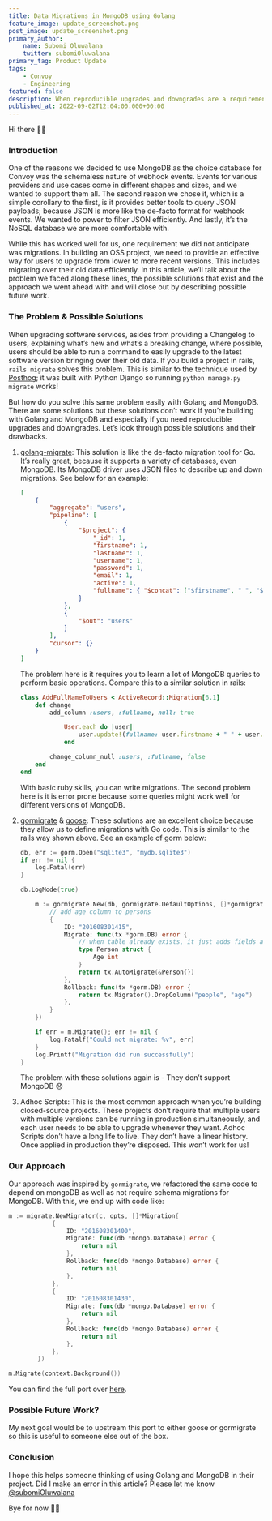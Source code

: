 ```yaml
---
title: Data Migrations in MongoDB using Golang
feature_image: update_screenshot.png
post_image: update_screenshot.png
primary_author:
    name: Subomi Oluwalana
    twitter: subomiOluwalana
primary_tag: Product Update
tags:
    - Convoy
    - Engineering
featured: false
description: When reproducible upgrades and downgrades are a requirement, it is not straightforward how to achive this in MongoDB using Golang. In this article, we describe the problem in detail, and how we solved it.
published_at: 2022-09-02T12:04:00.000+00:00
---
```


Hi there 👋🏽

### Introduction

One of the reasons we decided to use MongoDB as the choice database for Convoy was the schemaless nature of webhook events. Events for various providers and use cases come in different shapes and sizes, and we wanted to support them all. The second reason we chose it, which is a simple corollary to the first, is it provides better tools to query JSON payloads; because JSON is more like the de-facto format for webhook events. We wanted to power to filter JSON efficiently. And lastly, it’s the NoSQL database we are more comfortable with.

While this has worked well for us, one requirement we did not anticipate was migrations. In building an OSS project, we need to provide an effective way for users to upgrade from lower to more recent versions. This includes migrating over their old data efficiently. In this article, we’ll talk about the problem we faced along these lines, the possible solutions that exist and the approach we went ahead with and will close out by describing possible future work.

### The Problem & Possible Solutions

When upgrading software services, asides from providing a Changelog to users, explaining what’s new and what’s a breaking change, where possible, users should be able to run a command to easily upgrade to the latest software version bringing over their old data. If you build a project in rails, `rails migrate` solves this problem. This is similar to the technique used by [Posthog](https://github.com/PostHog/posthog); it was built with Python Django so running `python manage.py migrate` works!

But how do you solve this same problem easily with Golang and MongoDB. There are some solutions but these solutions don’t work if you’re building with Golang and MongoDB and especially if you need reproducible upgrades and downgrades. Let’s look through possible solutions and their drawbacks.

1. [golang-migrate](https://github.com/golang-migrate/migrate): This solution is like the de-facto migration tool for Go. It’s really great, because it supports a variety of databases, even MongoDB. Its MongoDB driver uses JSON files to describe up and down migrations. See below for an example:

    ```json
    [
    	{
    		"aggregate": "users",
    		"pipeline": [
    			{
    				"$project": {
    					"_id": 1,
    					"firstname": 1,
    					"lastname": 1,
    					"username": 1,
    					"password": 1,
    					"email": 1,
    					"active": 1,
    					"fullname": { "$concat": ["$firstname", " ", "$lastname"] }
    				}
    			},
    			{
    				"$out": "users"
    			}
    		],
    		"cursor": {}
    	}
    ]
    ```

    The problem here is it requires you to learn a lot of MongoDB queries to perform basic operations. Compare this to a similar solution in rails:

    ```ruby
    class AddFullNameToUsers < ActiveRecord::Migration[6.1]
    	def change
    		add_column :users, :fullname, null: true

    			User.each do |user|
    				user.update!(fullname: user.firstname + " " + user.lastname)
    			end

    		change_column_null :users, :fullname, false
    	end
    end
    ```

    With basic ruby skills, you can write migrations. The second problem here is it is error prone because some queries might work well for different versions of MongoDB.

2. [gormigrate](https://github.com/go-gormigrate/gormigrate) & [goose](https://github.com/pressly/goose): These solutions are an excellent choice because they allow us to define migrations with Go code. This is similar to the rails way shown above. See an example of gorm below:

    ```go
    db, err := gorm.Open("sqlite3", "mydb.sqlite3")
    if err != nil {
    	log.Fatal(err)
    }

    db.LogMode(true)

    	m := gormigrate.New(db, gormigrate.DefaultOptions, []*gormigrate.Migration{
    		// add age column to persons
    		{
    			ID: "201608301415",
    			Migrate: func(tx *gorm.DB) error {
    				// when table already exists, it just adds fields as columns
    				type Person struct {
    					Age int
    				}
    				return tx.AutoMigrate(&Person{})
    			},
    			Rollback: func(tx *gorm.DB) error {
    				return tx.Migrator().DropColumn("people", "age")
    			},
    		}
    	})

    	if err = m.Migrate(); err != nil {
    		log.Fatalf("Could not migrate: %v", err)
    	}
    	log.Printf("Migration did run successfully")
    }
    ```

    The problem with these solutions again is - They don’t support MongoDB 😞

3. Adhoc Scripts: This is the most common approach when you’re building closed-source projects. These projects don’t require that multiple users with multiple versions can be running in production simultaneously, and each user needs to be able to upgrade whenever they want. Adhoc Scripts don’t have a long life to live. They don’t have a linear history. Once applied in production they’re disposed. This won’t work for us!

### Our Approach

Our approach was inspired by `gormigrate`, we refactored the same code to depend on mongoDB as well as not require schema migrations for MongoDB. With this, we end up with code like:

```go
m := migrate.NewMigrator(c, opts, []*Migration{
			{
				ID: "201608301400",
				Migrate: func(db *mongo.Database) error {
					return nil
				},
				Rollback: func(db *mongo.Database) error {
					return nil
				},
			},
			{
				ID: "201608301430",
				Migrate: func(db *mongo.Database) error {
					return nil
				},
				Rollback: func(db *mongo.Database) error {
					return nil
				},
			},
		})

m.Migrate(context.Background())
```

You can find the full port over [here](https://github.com/frain-dev/convoy/tree/main/internal/pkg/migrate).

### Possible Future Work?

My next goal would be to upstream this port to either goose or gormigrate so this is useful to someone else out of the box.

### Conclusion

I hope this helps someone thinking of using Golang and MongoDB in their project. Did I make an error in this article? Please let me know [@subomiOluwalana](https://twitter.com/subomiOluwalana)

Bye for now 👋🏽
